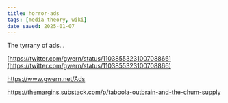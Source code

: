 ```yaml
---
title: horror-ads
tags: [media-theory, wiki]
date_saved: 2025-01-07
---
```


The tyrrany of ads...

[https://twitter.com/gwern/status/1103855323100708866](https://twitter.com/gwern/status/1103855323100708866)

https://www.gwern.net/Ads

<https://themargins.substack.com/p/taboola-outbrain-and-the-chum-supply>